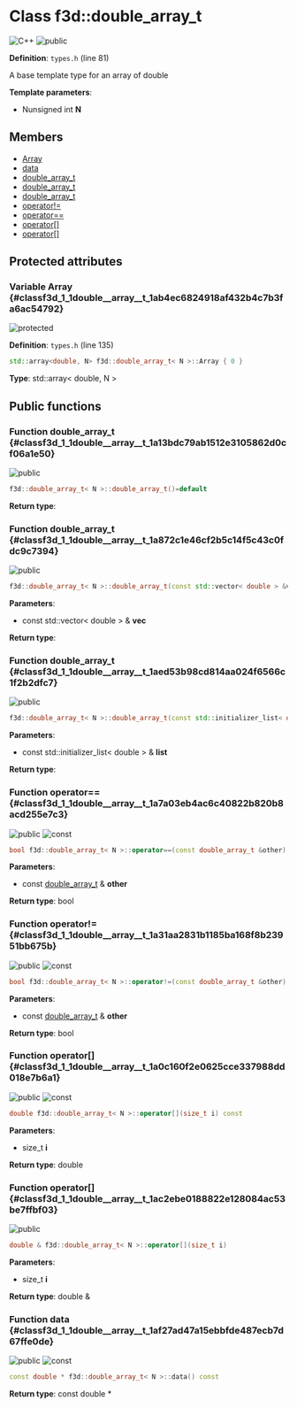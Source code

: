 # Class f3d::double_array_t

![][C++]
![][public]

**Definition**: `types.h` (line 81)



A base template type for an array of double

**Template parameters**:

* Nunsigned int **N**

## Members

* [Array](classf3d_1_1double__array__t.md#classf3d_1_1double__array__t_1ab4ec6824918af432b4c7b3fa6ac54792)
* [data](classf3d_1_1double__array__t.md#classf3d_1_1double__array__t_1af27ad47a15ebbfde487ecb7d67ffe0de)
* [double\_array\_t](classf3d_1_1double__array__t.md#classf3d_1_1double__array__t_1a13bdc79ab1512e3105862d0cf06a1e50)
* [double\_array\_t](classf3d_1_1double__array__t.md#classf3d_1_1double__array__t_1a872c1e46cf2b5c14f5c43c0fdc9c7394)
* [double\_array\_t](classf3d_1_1double__array__t.md#classf3d_1_1double__array__t_1aed53b98cd814aa024f6566c1f2b2dfc7)
* [operator!=](classf3d_1_1double__array__t.md#classf3d_1_1double__array__t_1a31aa2831b1185ba168f8b23951bb675b)
* [operator==](classf3d_1_1double__array__t.md#classf3d_1_1double__array__t_1a7a03eb4ac6c40822b820b8acd255e7c3)
* [operator[]](classf3d_1_1double__array__t.md#classf3d_1_1double__array__t_1a0c160f2e0625cce337988dd018e7b6a1)
* [operator[]](classf3d_1_1double__array__t.md#classf3d_1_1double__array__t_1ac2ebe0188822e128084ac53be7ffbf03)

## Protected attributes

### Variable Array {#classf3d_1_1double__array__t_1ab4ec6824918af432b4c7b3fa6ac54792}

![][protected]

**Definition**: `types.h` (line 135)


```cpp
std::array<double, N> f3d::double_array_t< N >::Array { 0 }
```








**Type**: std::array< double, N >



## Public functions

### Function double\_array\_t {#classf3d_1_1double__array__t_1a13bdc79ab1512e3105862d0cf06a1e50}

![][public]


```cpp
f3d::double_array_t< N >::double_array_t()=default
```








**Return type**: 



### Function double\_array\_t {#classf3d_1_1double__array__t_1a872c1e46cf2b5c14f5c43c0fdc9c7394}

![][public]


```cpp
f3d::double_array_t< N >::double_array_t(const std::vector< double > &vec)
```








**Parameters**:

* const std::vector< double > & **vec**

**Return type**: 



### Function double\_array\_t {#classf3d_1_1double__array__t_1aed53b98cd814aa024f6566c1f2b2dfc7}

![][public]


```cpp
f3d::double_array_t< N >::double_array_t(const std::initializer_list< double > &list)
```








**Parameters**:

* const std::initializer_list< double > & **list**

**Return type**: 



### Function operator== {#classf3d_1_1double__array__t_1a7a03eb4ac6c40822b820b8acd255e7c3}

![][public]
![][const]


```cpp
bool f3d::double_array_t< N >::operator==(const double_array_t &other) const
```








**Parameters**:

* const [double\_array\_t](classf3d_1_1double__array__t.md) & **other**

**Return type**: bool



### Function operator!= {#classf3d_1_1double__array__t_1a31aa2831b1185ba168f8b23951bb675b}

![][public]
![][const]


```cpp
bool f3d::double_array_t< N >::operator!=(const double_array_t &other) const
```








**Parameters**:

* const [double\_array\_t](classf3d_1_1double__array__t.md) & **other**

**Return type**: bool



### Function operator[] {#classf3d_1_1double__array__t_1a0c160f2e0625cce337988dd018e7b6a1}

![][public]
![][const]


```cpp
double f3d::double_array_t< N >::operator[](size_t i) const
```








**Parameters**:

* size_t **i**

**Return type**: double



### Function operator[] {#classf3d_1_1double__array__t_1ac2ebe0188822e128084ac53be7ffbf03}

![][public]


```cpp
double & f3d::double_array_t< N >::operator[](size_t i)
```








**Parameters**:

* size_t **i**

**Return type**: double &



### Function data {#classf3d_1_1double__array__t_1af27ad47a15ebbfde487ecb7d67ffe0de}

![][public]
![][const]


```cpp
const double * f3d::double_array_t< N >::data() const
```








**Return type**: const double *





[public]: https://img.shields.io/badge/-public-brightgreen (public)
[C++]: https://img.shields.io/badge/language-C%2B%2B-blue (C++)
[const]: https://img.shields.io/badge/-const-lightblue (const)
[protected]: https://img.shields.io/badge/-protected-yellow (protected)
[static]: https://img.shields.io/badge/-static-lightgrey (static)